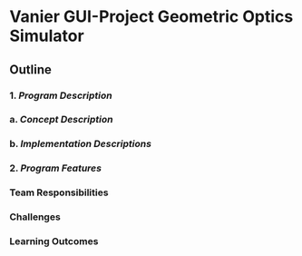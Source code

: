 # Vanier GUI-Project Geometric Optics Simulator
## Outline
### 1. *Program Description*
###   a. *Concept Description*
###   b. *Implementation Descriptions*

### 2. *Program Features*
### Team Responsibilities
### Challenges
### Learning Outcomes
